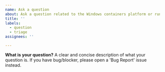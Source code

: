 ```yaml
---
name: Ask a question
about: Ask a question related to the Windows containers platform or runtime
title: ''
labels: 
  - question
  - triage
assignees: ''

---
```


**What is your question?**
A clear and concise description of what your question is. If you have bug/blocker, please open a 'Bug Report' issue instead.
